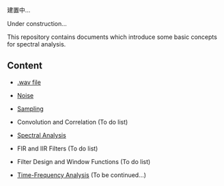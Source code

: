 建置中...

Under construction...

This repository contains documents which introduce some basic concepts for spectral analysis.

## Content

- [.wav file](https://nbviewer.jupyter.org/github/yeh8211TK/DSP/blob/master/WavFile.ipynb)

- [Noise](https://nbviewer.jupyter.org/github/yeh8211TK/DSP/blob/master/Noise.ipynb)

- [Sampling](https://nbviewer.jupyter.org/github/yeh8211TK/DSP/blob/master/Sampling.ipynb)

- Convolution and Correlation (To do list)

- [Spectral Analysis](https://nbviewer.jupyter.org/github/yeh8211TK/DSP/blob/master/Spectral%20analysis.ipynb)

- FIR and IIR Filters (To do list)

- Filter Design and Window Functions (To do list)

- [Time-Frequency Analysis](https://nbviewer.jupyter.org/github/yeh8211TK/DSP/blob/master/Time-Frequency%20Analysis.ipynb) (To be continued...)
